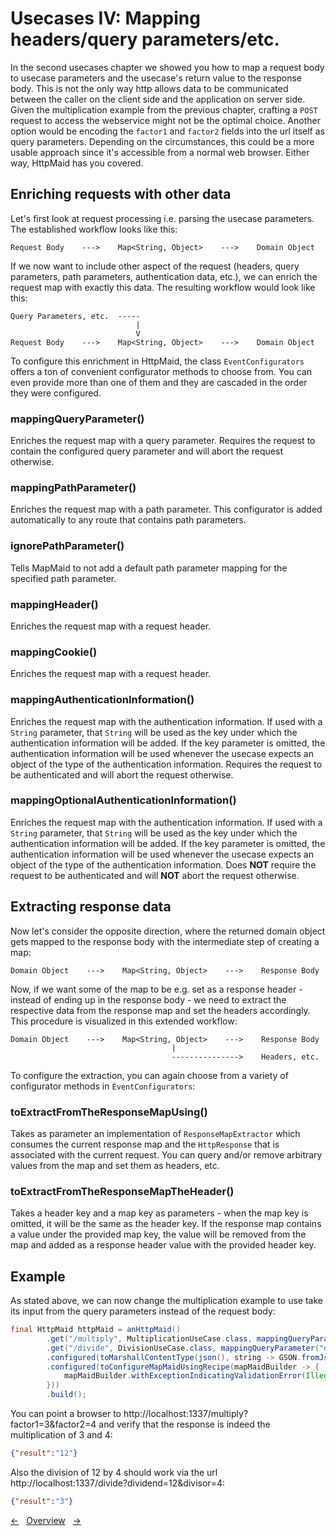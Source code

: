 # Usecases IV: Mapping headers/query parameters/etc.

In the second usecases chapter we showed you how to map
a request body to usecase parameters and the usecase's return value
to the response body.
This is not the only way http allows data to be communicated between the caller on
the client side and the application on server side.
Given the multiplication example from the previous chapter,
crafting a `POST` request to access the webservice might not be the optimal choice.
Another option would be encoding
the `factor1` and `factor2` fields into the url itself as query parameters.
Depending on the circumstances, this could be a more usable approach
since it's accessible from a normal web browser.
Either way, HttpMaid has you covered.

## Enriching requests with other data
Let's first look at request processing i.e. parsing the usecase parameters.
The established workflow looks like this:
```
Request Body    --->    Map<String, Object>    --->    Domain Object
```
If we now want to include other aspect of the request (headers, query parameters,
path parameters, authentication data, etc.), we can enrich the request
map with exactly this data. The resulting workflow would look like
this:
```
Query Parameters, etc.  -----
                            |
                            V
Request Body    --->    Map<String, Object>    --->    Domain Object
```

To configure this enrichment in HttpMaid, the class `EventConfigurators` offers
a ton of convenient configurator methods to choose from.
You can even provide more than one of them and they are cascaded in the order they were configured.

### mappingQueryParameter()
Enriches the request map with a query parameter.
Requires the request to contain the configured query parameter and will abort the request otherwise.

### mappingPathParameter()
Enriches the request map with a path parameter.
This configurator is added automatically to any route that contains path parameters.

### ignorePathParameter()
Tells MapMaid to not add a default path parameter mapping for the specified path parameter.

### mappingHeader()
Enriches the request map with a request header.

### mappingCookie()
Enriches the request map with a request header.

### mappingAuthenticationInformation()
Enriches the request map with the authentication information.
If used with a `String` parameter, that `String` will be used as the key under which the authentication
information will be added.
If the key parameter is omitted, the authentication information will be used whenever
the usecase expects an object of the type of the authentication information.
Requires the request to be authenticated and will abort the request otherwise.

### mappingOptionalAuthenticationInformation()
Enriches the request map with the authentication information.
If used with a `String` parameter, that `String` will be used as the key under which the authentication
information will be added.
If the key parameter is omitted, the authentication information will be used whenever
the usecase expects an object of the type of the authentication information.
Does **NOT** require the request to be authenticated and will **NOT** abort the request otherwise.

## Extracting response data
Now let's consider the opposite direction, where the returned domain object
gets mapped to the response body with the intermediate step of
creating a map:
```
Domain Object    --->    Map<String, Object>    --->    Response Body
```

Now, if we want some of the map to be e.g. set as a response header - instead of ending
up in the response body - we need to extract the respective data from the response
map and set the headers accordingly. This procedure is visualized in this extended workflow: 
```
Domain Object    --->    Map<String, Object>    --->    Response Body
                                    |
                                    --------------->    Headers, etc.
```

To configure the extraction, you can again choose from a variety of
configurator methods in `ÈventConfigurators`:

### toExtractFromTheResponseMapUsing()
Takes as parameter an implementation of `ResponseMapExtractor` which consumes
the current response map and the `HttpResponse` that is associated with the current request.
You can query and/or remove arbitrary values from the map and set them as headers, etc.

### toExtractFromTheResponseMapTheHeader()
Takes a header key and a map key as parameters - when the map key is omitted, it will be
the same as the header key. If the response map contains a value under the provided map key,
the value will be removed from the map and added as a response header value with the
provided header key.

## Example
As stated above, we can now change the multiplication example to use take its
input from the query parameters instead of the request body:
<!---[CodeSnippet] (calculationWithQueryParametersExample)-->
```java
final HttpMaid httpMaid = anHttpMaid()
        .get("/multiply", MultiplicationUseCase.class, mappingQueryParameter("factor1"), mappingQueryParameter("factor2"))
        .get("/divide", DivisionUseCase.class, mappingQueryParameter("dividend"), mappingQueryParameter("divisor"))
        .configured(toMarshallContentType(json(), string -> GSON.fromJson(string, Map.class), GSON::toJson))
        .configured(toConfigureMapMaidUsingRecipe(mapMaidBuilder -> {
            mapMaidBuilder.withExceptionIndicatingValidationError(IllegalArgumentException.class);
        }))
        .build();
```

You can point a browser to http://localhost:1337/multiply?factor1=3&factor2=4 and verify that the response
is indeed the multiplication of 3 and 4:
```json
{"result":"12"}
```

Also the division of 12 by 4 should work via the url http://localhost:1337/divide?dividend=12&divisor=4:
```json
{"result":"3"}
```

<!---[Nav]-->
[&larr;](3_Validation.md)&nbsp;&nbsp;&nbsp;[Overview](../../README.md)&nbsp;&nbsp;&nbsp;[&rarr;](5_DependencyInjection.md)

